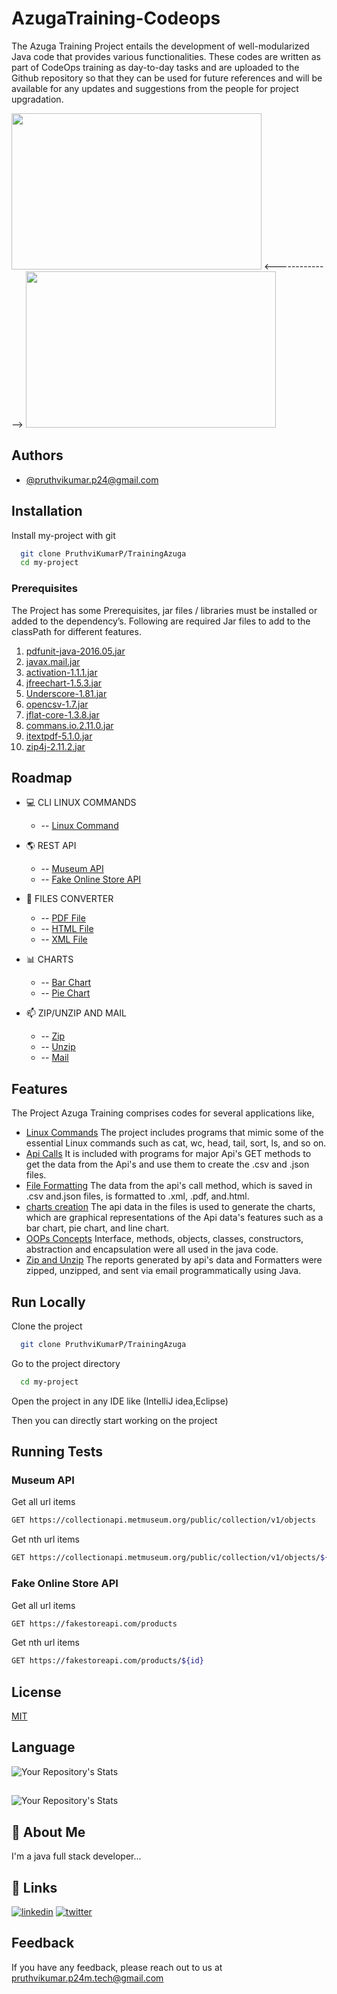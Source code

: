 # AzugaTraining-Codeops

The Azuga Training Project entails the development of well-modularized Java code that provides various functionalities. These codes are written as part of CodeOps training as day-to-day tasks and are uploaded to the Github repository so that they can be used for future references and will be available for any updates and suggestions from the people for project upgradation.

<img src="https://img.contractormag.com/files/base/ebm/contractormag/image/2021/10/Azuga_logo.61703a7a1e75a.png?auto=format,compress&fit=crop&h=556&w=1000&q=45" width = "400px" height = "250px"> <-------------->
<img src="https://codeops.tech/assets/codeops/codeopsMetaImage.png" width = "400px" height = "250px">
## Authors

- [@pruthvikumar.p24@gmail.com](https://github.com/PruthviKumarP)


## Installation

Install my-project with git

```bash
  git clone PruthviKumarP/TrainingAzuga
  cd my-project
```

### Prerequisites

The Project has some Prerequisites, jar files / libraries must be installed or added to the dependency’s. Following are required Jar files to add to the classPath for different features.

1. [pdfunit-java-2016.05.jar](http://www.pdfunit.com/en/download/)
2. [javax.mail.jar](https://jar-download.com/artifacts/com.sun.mail/javax.mail/1.6.1/source-code)
3. [activation-1.1.1.jar](https://jar-download.com/artifacts/javax.activation/activation/1.1.1/source-code)
4. [jfreechart-1.5.3.jar](https://jar-download.com/artifacts/javax.activation/activation/1.1.1/source-code)
5. [Underscore-1.81.jar](https://mavenlibs.com/jar/file/com.github.javadev/underscore)
6. [opencsv-1.7.jar](https://jar-download.com/?search_box=opencsv-1.7)
7. [jflat-core-1.3.8.jar](https://jar-download.com/?search_box=JFlat)
8. [commans.io.2.11.0.jar](https://mvnrepository.com/artifact/commons-io/commons-io/2.11.0)
9. [itextpdf-5.1.0.jar](https://mvnrepository.com/artifact/com.itextpdf/itextpdf/5.1.0)
10. [zip4j-2.11.2.jar](https://mvnrepository.com/artifact/net.lingala.zip4j/zip4j/2.11.2)

## Roadmap

- :computer: CLI LINUX COMMANDS 

    -   --  [ Linux Command ](https://github.com/PruthviKumarP/AzugaTraining-Codeops/tree/develop/Linux%20Commands)
   
- :earth_americas: REST API

    -   --  [ Museum API ](https://github.com/PruthviKumarP/AzugaTraining-Codeops/tree/develop/MuseumApiConverter)
    -   --  [ Fake Online Store API ](https://github.com/PruthviKumarP/AzugaTraining-Codeops/tree/develop/FakeOnlineStore_MuseumApiCharts)

- :open_file_folder: FILES CONVERTER

    -   --  [ PDF File](https://github.com/PruthviKumarP/AzugaTraining-Codeops/tree/develop/MuseumApiConverter)
    -   --  [ HTML File](https://github.com/PruthviKumarP/AzugaTraining-Codeops/tree/develop/MuseumApiConverter)
    -   --  [ XML File](https://github.com/PruthviKumarP/AzugaTraining-Codeops/tree/develop/MuseumApiConverter)
    
- :bar_chart: CHARTS

    -   --  [ Bar Chart ](https://github.com/PruthviKumarP/AzugaTraining-Codeops/tree/develop/FakeOnlineStore_MuseumApiCharts)
    -   --  [ Pie Chart ](https://github.com/PruthviKumarP/AzugaTraining-Codeops/tree/develop/FakeOnlineStore_MuseumApiCharts)

- :mailbox: ZIP/UNZIP AND MAIL

    -   --  [ Zip ](https://github.com/PruthviKumarP/AzugaTraining-Codeops/tree/develop/Zip_Unzip_Mail)
    -   --  [ Unzip ](https://github.com/PruthviKumarP/AzugaTraining-Codeops/tree/develop/Zip_Unzip_Mail)
    -   --  [ Mail ](https://github.com/PruthviKumarP/AzugaTraining-Codeops/tree/develop/Zip_Unzip_Mail)



## Features
The Project Azuga Training comprises codes for several applications like,

- [Linux Commands](https://github.com/PruthviKumarP/AzugaTraining.git) The project includes programs that mimic some of the essential Linux commands such as cat, wc, head, tail, sort, ls, and so on.
- [Api Calls](https://github.com/PruthviKumarP/AzugaTraining.git) It is included with programs for major Api's GET methods to get the data from the Api's and use them to create the .csv and .json files.
- [File Formatting](https://github.com/PruthviKumarP/AzugaTraining.git) The data from the api's call method, which is saved in .csv and.json files, is formatted to .xml, .pdf, and.html.
- [charts creation](https://github.com/PruthviKumarP/AzugaTraining.git) The api data in the files is used to generate the charts, which are graphical representations of the Api data's features such as a bar chart, pie chart, and line chart.
- [OOPs Concepts](https://github.com/PruthviKumarP/AzugaTraining.git) Interface, methods, objects, classes, constructors, abstraction and encapsulation were all used in the java code.
- [Zip and Unzip](https://github.com/PruthviKumarP/AzugaTraining.git) The reports generated by api's data and Formatters were zipped, unzipped, and sent via email programmatically using Java.
## Run Locally

Clone the project

```bash
  git clone PruthviKumarP/TrainingAzuga
```

Go to the project directory

```bash
  cd my-project
```

Open the project in any IDE like (IntelliJ idea,Eclipse)

Then you can directly start working on the project
## Running Tests

### Museum API

Get all url items

```bash
GET https://collectionapi.metmuseum.org/public/collection/v1/objects
```

Get nth url items

```bash
GET https://collectionapi.metmuseum.org/public/collection/v1/objects/${id}
```

### Fake Online Store API

Get all url items

```bash
GET https://fakestoreapi.com/products
```

Get nth url items

```bash
GET https://fakestoreapi.com/products/${id}
```

## License

[MIT](https://github.com/PruthviKumarP/AzugaTraining/blob/main/LICENSE)

## Language
![Your Repository's Stats](https://github-readme-stats.vercel.app/api/top-langs/?username=PruthviKumarP&theme=blue-green)

##
![Your Repository's Stats](https://github-readme-stats.vercel.app/api?username=PruthviKumar&show_icons=true)


## 🚀 About Me
I'm a java full stack developer...


## 🔗 Links

[![linkedin](https://img.shields.io/badge/linkedin-0A66C2?style=for-the-badge&logo=linkedin&logoColor=white)](https://www.linkedin.com/)
[![twitter](https://img.shields.io/badge/twitter-1DA1F2?style=for-the-badge&logo=twitter&logoColor=white)](https://twitter.com/)


## Feedback

If you have any feedback, please reach out to us at pruthvikumar.p24m.tech@gmail.com
